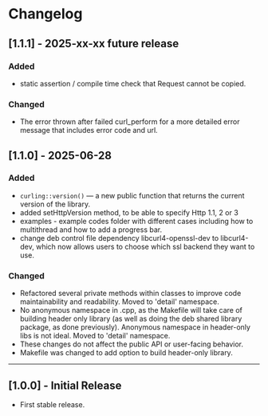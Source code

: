 # Changelog

## [1.1.1] - 2025-xx-xx future release
### Added
- static assertion / compile time check that Request cannot be copied.

### Changed
- The error thrown after failed curl_perform for a more detailed error message that includes error code and url.


## [1.1.0] - 2025-06-28
### Added
- `curling::version()` — a new public function that returns the current version of the library.
- added setHttpVersion method, to be able to specify Http 1.1, 2 or 3
- examples - example codes folder with different cases including how to multithread and how to add a progress bar.
- change deb control file dependency libcurl4-openssl-dev to libcurl4-dev, which now allows users to choose which ssl backend they want to use.

### Changed
- Refactored several private methods within classes to improve code maintainability and readability. Moved to 'detail' namespace.
- No anonymous namespace in .cpp, as the Makefile will take care of building header only library (as well as doing the deb shared library package, as done previously). Anonymous namespace in header-only libs is not ideal. Moved to 'detail' namespace.
- These changes do not affect the public API or user-facing behavior.
- Makefile was changed to add option to build header-only library.

---

## [1.0.0] - Initial Release
- First stable release.
